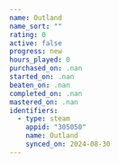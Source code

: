 ```yaml
---
name: Outland
name_sort: ""
rating: 0
active: false
progress: new
hours_played: 0
purchased_on: .nan
started_on: .nan
beaten_on: .nan
completed_on: .nan
mastered_on: .nan
identifiers:
  - type: steam
    appid: "305050"
    name: Outland
    synced_on: 2024-08-30
---
```

